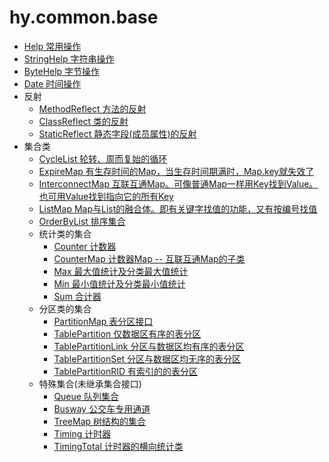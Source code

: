 # hy.common.base



* [Help 常用操作](src/org/hy/common/Help.java)
* [StringHelp 字符串操作](src/org/hy/common/StringHelp.java)
* [ByteHelp 字节操作](src/org/hy/common/ByteHelp.java)
* [Date 时间操作](src/org/hy/common/Date.java)
* 反射
	* [MethodReflect 方法的反射](src/org/hy/common/MethodReflect.java)
	* [ClassReflect 类的反射](src/org/hy/common/ClassReflect.java)
	* [StaticReflect 静态字段(成员属性)的反射](src/org/hy/common/StaticReflect.java)
* 集合类
    * [CycleList 轮转、周而复始的循环](src/org/hy/common/CycleList.java)
    * [ExpireMap 有生存时间的Map，当生存时间期满时，Map.key就失效了](src/org/hy/common/ExpireMap.java)
    * [InterconnectMap 互联互通Map。可像普通Map一样用Key找到Value。也可用Value找到指向它的所有Key](src/org/hy/common/InterconnectMap.java)
    * [ListMap Map与List的融合体。即有关键字找值的功能，又有按编号找值](src/org/hy/common/ListMap.java)
    * [OrderByList 排序集合](src/org/hy/common/OrderByList.java)
	* 统计类的集合
	    * [Counter 计数器](src/org/hy/common/Counter.java)
	    * [CounterMap 计数器Map -- 互联互通Map的子类](src/org/hy/common/CounterMap.java)
	    * [Max 最大值统计及分类最大值统计](src/org/hy/common/Max.java)
	    * [Min 最小值统计及分类最小值统计](src/org/hy/common/Min.java)
	    * [Sum 合计器](src/org/hy/common/Sum.java)
	* 分区类的集合
	    * [PartitionMap 表分区接口](src/org/hy/common/PartitionMap.java)
	    * [TablePartition 仅数据区有序的表分区](src/org/hy/common/TablePartition.java)
	    * [TablePartitionLink 分区与数据区均有序的表分区](src/org/hy/common/TablePartitionLink.java)
	    * [TablePartitionSet 分区与数据区均无序的表分区](src/org/hy/common/TablePartitionSet.java)
	    * [TablePartitionRID 有索引的的表分区](src/org/hy/common/TablePartitionRID.java)
	* 特殊集合(未继承集合接口)
	    * [Queue 队列集合](src/org/hy/common/Queue.java)
	    * [Busway 公交车专用通道](src/org/hy/common/Busway.java)
	    * [TreeMap 树结构的集合](src/org/hy/common/TreeMap.java)
	    * [Timing 计时器](src/org/hy/common/Timing.java)
	    * [TimingTotal 计时器的横向统计类](src/org/hy/common/TimingTotal.java)
